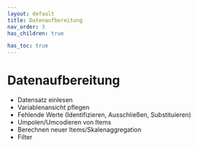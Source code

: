 ```yaml
---
layout: default
title: Datenaufbereitung
nav_order: 3
has_children: true

has_toc: true
---
```


# Datenaufbereitung

* Datensatz einlesen
* Variablenansicht pflegen
* Fehlende Werte (Identifizieren, Ausschließen, Substituieren)
* Umpolen/Umcodieren von Items
* Berechnen neuer Items/Skalenaggregation
* Filter

